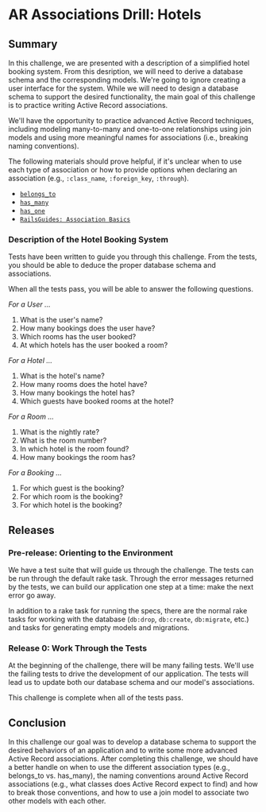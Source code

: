 # AR Associations Drill:  Hotels

## Summary

In this challenge, we are presented with a description of a simplified hotel booking system.  From this desription, we will need to derive a database schema and the corresponding models.  We're going to ignore creating a user interface for the system.  While we will need to design a database schema to support the desired functionality, the main goal of this challenge is to practice writing Active Record associations.

We'll have the opportunity to practice advanced Active Record techniques, including modeling many-to-many and one-to-one relationships using join models and using more meaningful names for associations (i.e., breaking naming conventions).

The following materials should prove helpful, if it's unclear when to use each type of association or how to provide options when declaring an association (e.g., `:class_name`, `:foreign_key`, `:through`).

- [`belongs_to`](http://apidock.com/rails/ActiveRecord/Associations/ClassMethods/belongs_to)
- [`has_many`](http://apidock.com/rails/ActiveRecord/Associations/ClassMethods/has_many)
- [	`has_one`](http://apidock.com/rails/v4.1.8/ActiveRecord/Associations/ClassMethods/has_one)
- [`RailsGuides: Association Basics`](http://guides.rubyonrails.org/association_basics.html)

### Description of the Hotel Booking System

Tests have been written to guide you through this challenge.  From the tests, you should be able to deduce the proper database schema and associations.

When all the tests pass, you will be able to answer the following questions.


*For a User ...*

1. What is the user's name?
2. How many bookings does the user have?
3. Which rooms has the user booked?
4. At which hotels has the user booked a room?


*For a Hotel ...*

1. What is the hotel's name?
2. How many rooms does the hotel have?
3. How many bookings the hotel has?
4. Which guests have booked rooms at the hotel?

*For a Room ...*

1. What is the nightly rate?
2. What is the room number?
3. In which hotel is the room found?
4. How many bookings the room has?

*For a Booking ...*

1. For which guest is the booking?
2. For which room is the booking?
3. For which hotel is the booking?

## Releases

### Pre-release:  Orienting to the Environment

We have a test suite that will guide us through the challenge.  The tests can be run through the default rake task.  Through the error messages returned by the tests, we can build our application one step at a time: make the next error go away.

In addition to a rake task for running the specs, there are the normal rake tasks for working with the database (`db:drop`, `db:create`, `db:migrate`, etc.) and tasks for generating empty models and migrations.

### Release 0:  Work Through the Tests

At the beginning of the challenge, there will be many failing tests.  We'll use the failing tests to drive the development of our application.  The tests will lead us to update both our database schema and our model's associations.

This challenge is complete when all of the tests pass.

## Conclusion

In this challenge our goal was to develop a database schema to support the desired behaviors of an application and to write some more advanced Active Record associations.  After completing this challenge, we should have a better handle on when to use the different association types (e.g., belongs_to vs. has_many), the naming conventions around Active Record associations (e.g., what classes does Active Record expect to find) and how to break those conventions, and how to use a join model to associate two other models with each other.